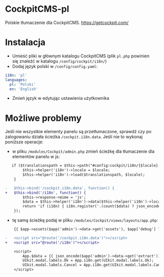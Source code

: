 # CockpitCMS-pl
Polskie tłumaczenie dla CockpitCMS.
https://getcockpit.com/

# Instalacja
- Umieść pliki w głównym katalogu CockpitCMS
  (plik `pl.php` powinien się znaleźć w katalogu `/config/cockpit/i18n/`)
- Dodaj język polski w `/config/config.yaml`:
```yaml
i18n: 'pl'
languages:
  pl: 'Polski'
  en: 'English'
```
- Zmień język w edytując ustawienia użytkownika

# Możliwe problemy
Jeśli nie wszystkie elementy panelu są przetłumaczone, sprawdź czy po zalogowaniu działa ścieżka `/cockpit.i18n.data`. Jeśli nie to wykonaj poniższe operacje:
- w pliku `/modules/Cockpit/admin.php` zmień ścieżkę dla tłumaczenie dla elementów panelu w js:
```diff
   if ($translationspath = $this->path("#config:cockpit/i18n/{$locale}.php")) {
        $this->helper('i18n')->locale = $locale;
        $this->helper('i18n')->load($translationspath, $locale);
    }

-   $this->bind('/cockpit.i18n.data', function() {
+   $this->bind('/i18n', function() {
        $this->response->mime = 'js';
        $data = $this->helper('i18n')->data($this->helper('i18n')->locale);
        return 'if (i18n) { i18n.register('.(count($data) ? json_encode($data):'{}').'); }';
    });
```
- tę samą ścieżkę podaj w pliku `/modules/Cockpit/views/layouts/app.php`:
```diff
    {{ $app->assets($app('admin')->data->get('assets'), $app['debug'] ? time() : $app['cockpit/version']) }}

-   <script src="@route('/cockpit.i18n.data')"></script>
+   <script src="@route('/i18n')"></script>

    <script>
        App.$data = {{ json_encode($app('admin')->data->get('extract')) }};
        UIkit.modal.labels.Ok = App.i18n.get(UIkit.modal.labels.Ok);
        UIkit.modal.labels.Cancel = App.i18n.get(UIkit.modal.labels.Cancel);
    </script>
```
